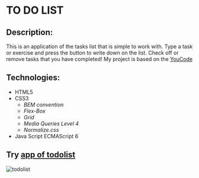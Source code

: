 # TO DO LIST

## **Description:**

This is an application of the tasks list that is simple to work with. Type a task or exercise and press the button to write down on the list. Check off or remove tasks that you have completed! My project is based on the [YouCode](https://youcode.pl/frontend-developer/)

## **Technologies:**

+ HTML5
+ CSS3
  + *BEM convention*
  + *Flex-Box*
  + *Grid*
  + *Media Queries Level 4*
  + *Normalize.css*
+ Java Script ECMAScript 6

## **Try [app of todolist](https://leszekm12.github.io/todolist/)**
![todolist](https://github.com/LeszekM12/todolist/assets/130221590/a50a77f9-54f5-476b-b615-557769541f2f)
